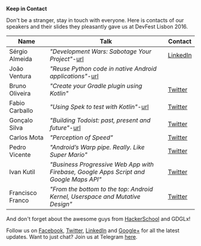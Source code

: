 **Keep in Contact**

Don't be a stranger, stay in touch with everyone. Here is contacts of our speakers and their slides they pleasantly gave us at DevFest Lisbon 2016.

Name | Talk | Contact
------------ | ------------- | -------------
Sérgio Almeida | _"Development Wars: Sabotage Your Project"_-[url](https://docs.google.com/presentation/d/1rDMQbrZR_zb4-HpU65N1CKAMb_YhgthuyKBX2aByApc/edit?usp=sharing) | [LinkedIn](https://pt.linkedin.com/in/sergioralmeida/en)
João Ventura | _"Reuse Python code in native Android applications"_-[url](https://drive.google.com/file/d/0B68-KZmKS9o8XzlPVXg3X0R4Y2I0QnpMTm5CcFp2NkhoQ1Jz/view?usp=sharing) |
Bruno Oliveira | _"Create your Gradle plugin using Kotlin"_ | [Twitter](https://twitter.com/_bmoliveira)
Fabio Carballo | _"Using Spek to test with Kotlin"_-[url](https://speakerdeck.com/fabiocarballo/testing-with-kotlin-using-spek-and-mockito) | [Twitter](https://twitter.com/fabiocarballo)
Gonçalo Silva | _"Building Todoist: past, present and future"_-[url](https://speakerdeck.com/goncalossilva/building-todoist-past-present-and-future) | [Twitter](https://twitter.com/goncalossilva)
Carlos Mota | _"Perception of Speed"_ | [Twitter](https://twitter.com/cafonsomota)
Pedro Vicente | _"Android’s Warp pipe. Really. Like Super Mario"_ | [Twitter](https://twitter.com/neteinstein)
Ivan Kutil | _"Business Progressive Web App with Firebase, Google Apps Script and Google Maps API"_ | [Twitter](https://twitter.com/ivankutil)
Francisco Franco | _"From the bottom to the top: Android Kernel, Userspace and Mutative Design"_ | [Twitter](https://twitter.com/franciscof_1990)


And don't forget about the awesome guys from [HackerSchool](http://hackerschool.io/) and GDGLx!

Follow us on [Facebook](https://www.facebook.com/GDGLisbon/), [Twitter](https://twitter.com/GDGLisbon), [LinkedIn](https://www.linkedin.com/groups/8487369) and [Google+](https://plus.google.com/+GDG-Lisbon) for all the latest updates.
Want to just chat? Join us at Telegram [here](https://telegram.me/gdglisbon).
